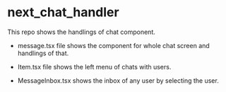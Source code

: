 # next_chat_handler
This repo shows the handlings of chat component.


- message.tsx file shows the component for whole chat screen and handlings of that.

- Item.tsx file shows the left menu of chats with users.

- MessageInbox.tsx shows the inbox of any user by selecting the user.
